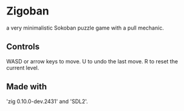 # Zigoban

a very minimalistic Sokoban puzzle game with a pull mechanic.

## Controls

WASD or arrow keys to move.
U to undo the last move.
R to reset the current level.

## Made with

'zig 0.10.0-dev.2431' and 'SDL2'.

